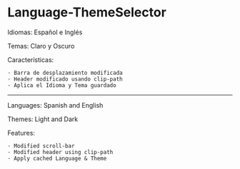 # Language-ThemeSelector
Idiomas: Español e Inglés

Temas: Claro y Oscuro

Características:

    · Barra de desplazamiento modificada
    · Header modificado usando clip-path
    · Aplica el Idioma y Tema guardado
    
------------------------------------------

Languages: Spanish and English

Themes: Light and Dark

Features:
 
    · Modified scroll-bar
    · Modified header using clip-path
    · Apply cached Language & Theme
  



